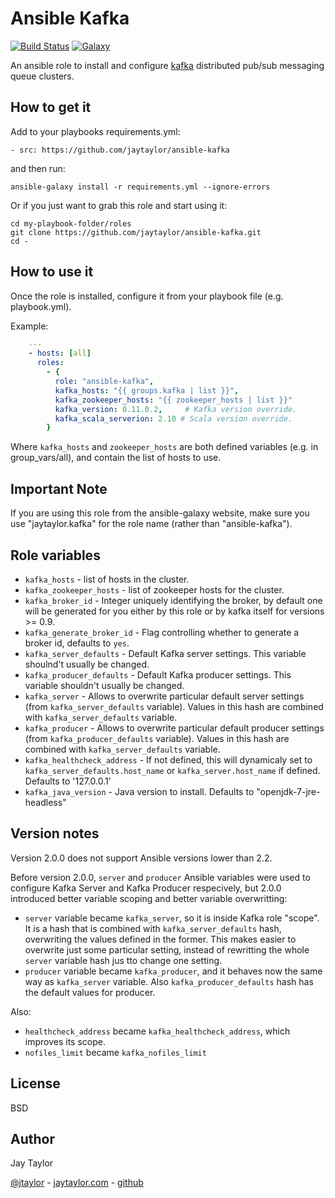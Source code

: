 # Ansible Kafka

[![Build Status](https://travis-ci.org/jaytaylor/ansible-kafka.svg?branch=master)](https://travis-ci.org/jaytaylor/ansible-kafka)
[![Galaxy](https://img.shields.io/badge/galaxy-jaytaylor.kafka-blue.svg)](https://galaxy.ansible.com/jaytaylor/kafka)

An ansible role to install and configure [kafka](https://kafka.apache.org/) distributed pub/sub messaging queue clusters.


## How to get it

Add to your playbooks requirements.yml:

    - src: https://github.com/jaytaylor/ansible-kafka

and then run:

    ansible-galaxy install -r requirements.yml --ignore-errors

Or if you just want to grab this role and start using it:

    cd my-playbook-folder/roles
    git clone https://github.com/jaytaylor/ansible-kafka.git
    cd -

## How to use it

Once the role is installed, configure it from your playbook file (e.g. playbook.yml).

Example:

```yml
    ---
    - hosts: [all]
      roles:
        - {
          role: "ansible-kafka",
          kafka_hosts: "{{ groups.kafka | list }}",
          kafka_zookeeper_hosts: "{{ zookeeper_hosts | list }}"
          kafka_version: 0.11.0.2,     # Kafka version override.
          kafka_scala_serverion: 2.10 # Scala version override.
        }
```

Where `kafka_hosts` and `zookeeper_hosts` are both defined variables
(e.g. in group_vars/all), and contain the list of hosts to use.

## Important Note

If you are using this role from the ansible-galaxy website, make sure you use "jaytaylor.kafka" for the role name (rather than "ansible-kafka").

## Role variables

- `kafka_hosts` - list of hosts in the cluster.
- `kafka_zookeeper_hosts` - list of zookeeper hosts for the cluster.
- `kafka_broker_id` - Integer uniquely identifying the broker, by default one will be generated for you either by this role or by kafka itself for versions >= 0.9.
- `kafka_generate_broker_id` - Flag controlling whether to generate a broker id, defaults to `yes`.
- `kafka_server_defaults` - Default Kafka server settings. This variable shoulnd't usually be changed.
- `kafka_producer_defaults` - Default Kafka producer settings. This variable shouldn't usually be changed.
- `kafka_server` - Allows to overwrite particular default server settings (from `kafka_server_defaults` variable). Values in this hash are combined with `kafka_server_defaults` variable.
- `kafka_producer` - Allows to overwrite particular default producer settings (from `kafka_producer_defaults` variable). Values in this hash are combined with `kafka_server_defaults` variable.
- `kafka_healthcheck_address` - If not defined, this will dynamicaly set to `kafka_server_defaults.host_name` or `kafka_server.host_name` if defined. Defaults to '127.0.0.1'
- `kafka_java_version` - Java version to install. Defaults to "openjdk-7-jre-headless"

## Version notes

Version 2.0.0 does not support Ansible versions lower than 2.2.

Before version 2.0.0, `server` and `producer` Ansible variables were used to configure Kafka Server and Kafka Producer respecively, but 2.0.0 introduced better variable scoping and better variable overwritting:

- `server` variable became `kafka_server`, so it is inside Kafka role "scope". It is a hash that is combined with `kafka_server_defaults` hash, overwriting the values defined in the former. This makes easier to overwrite just some particular setting, instead of rewritting the whole `server` variable hash jus tto change one setting.
- `producer` variable became `kafka_producer`, and it behaves now the same way as `kafka_server` variable. Also `kafka_producer_defaults` hash has the default values for producer.

Also:

- `healthcheck_address` became `kafka_healthcheck_address`, which improves its scope.
- `nofiles_limit` became `kafka_nofiles_limit`

## License

BSD

## Author

Jay Taylor

[@jtaylor](https://twitter.com/jtaylor) - [jaytaylor.com](http://jaytaylor.com) - [github](https://github.com/jaytaylor)
